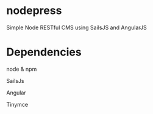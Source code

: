 nodepress
=========

Simple Node RESTful CMS using SailsJS and AngularJS


Dependencies
=========

node & npm

SailsJs

Angular

Tinymce
